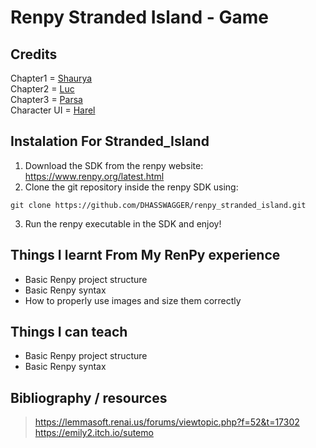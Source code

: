 # Renpy Stranded Island - Game
## Credits
Chapter1 =  [Shaurya](https://github.com/DHASSWAGGER) <br>
Chapter2 = [Luc](https://github.com/luc-frenkie-dj) <br>
Chapter3 = [Parsa](https://github.com/ParsaThsi) <br>
Character UI = [Harel](https://github.com/poo-goblin) <br>

## Instalation For Stranded_Island
1. Download the SDK from the renpy website: https://www.renpy.org/latest.html
2. Clone the git repository inside the renpy SDK using:
```
git clone https://github.com/DHASSWAGGER/renpy_stranded_island.git
```
3. Run the renpy executable in the SDK and enjoy!

## Things I learnt From My RenPy experience
- Basic Renpy project structure
- Basic Renpy syntax
- How to properly use images and size them correctly

## Things I can teach
- Basic Renpy project structure
- Basic Renpy syntax

## Bibliography / resources
> https://lemmasoft.renai.us/forums/viewtopic.php?f=52&t=17302 <br>
> https://emily2.itch.io/sutemo

